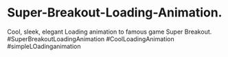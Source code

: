 # Super-Breakout-Loading-Animation.
Cool, sleek, elegant Loading animation to famous game Super Breakout. #SuperBreakoutLoadingAnimation #CoolLoadingAnimation #simpleLOadinganimation
